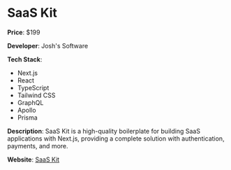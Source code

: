 # SaaS Kit

**Price**: $199

**Developer**: Josh's Software

**Tech Stack**:
- Next.js
- React
- TypeScript
- Tailwind CSS
- GraphQL
- Apollo
- Prisma

**Description**: SaaS Kit is a high-quality boilerplate for building SaaS applications with Next.js, providing a complete solution with authentication, payments, and more.

**Website**: [SaaS Kit](https://www.saaskit.dev)

